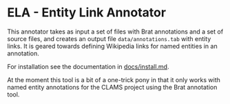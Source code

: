 # ELA - Entity Link Annotator

This annotator takes as input a set of files with Brat annotations and a set of source files, and creates an output file `data/annotations.tab` with entity links. It is geared towards defining Wikipedia links for named entities in an annotation.

For installation see the documentation in [docs/install.md](docs/install.md).

At the moment this tool is a bit of a one-trick pony in that it only works with named entity annotations for the CLAMS project using the Brat annotation tool.
